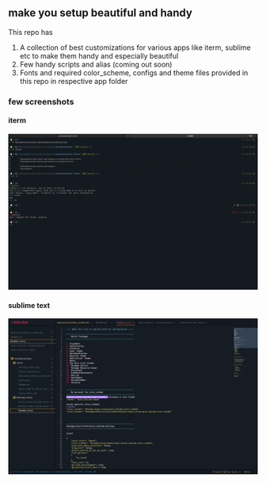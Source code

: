 ## make you setup beautiful and handy
This repo has
1. A collection of best customizations for various apps like iterm, sublime etc to make them handy and 
   especially beautiful
2. Few handy scripts and alias (coming out soon)  
3. Fonts and required color_scheme, configs and theme files provided in this repo in respective app folder

### few screenshots
#### iterm 
![iterm view after all settings](iterm/iterm.png)
#### sublime text
![sublime view](Sublime_Text3/Sublime-Guna.png)
